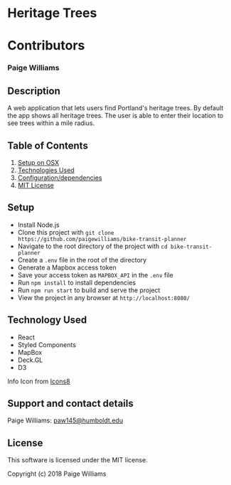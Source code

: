 # **Heritage Trees**

# Contributors
### Paige Williams   

## Description
A web application that lets users find Portland's heritage trees. By default the app shows all heritage trees. The user is able to enter their location to see trees within a mile radius. 

## Table of Contents
  1. [Setup on OSX](#setup)
  2. [Technologies Used](#Tech-used)
  3. [Configuration/dependencies](#config-dep)
  4. [MIT License](#mit-lic)

## Setup <a name="setup"></a>
* Install Node.js
* Clone this project with `git clone https://github.com/paigewilliams/bike-transit-planner`
* Navigate to the root directory of the project with `cd bike-transit-planner`
* Create a `.env` file in the root of the directory
* Generate a Mapbox access token
* Save your access token as `MAPBOX_API` in the `.env` file
* Run `npm install` to install dependencies
* Run `npm run start` to build and serve the project
* View the project in any browser at `http://localhost:8080/`

## Technology Used <a name="Tech-used"></a>
* React
* Styled Components
* MapBox
* Deck.GL
* D3

Info Icon from [Icons8](https://icons8.com/)

## Support and contact details

Paige Williams: [paw145@humboldt.edu](mailto:paw145@humboldt.edu)

## License <a name="mit-lic"></a>

This software is licensed under the MIT license.

Copyright (c) 2018 Paige Williams